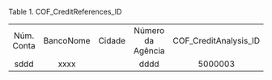 <div id="d131474e1" class="table">

<div class="table-title">

Table 1. COF\_CreditReferences\_ID

</div>

<div class="table-contents">

|            |           |        |                   |                         |                           |      |                 |        |           |      |
| :--------: | :-------: | :----: | :---------------: | :---------------------: | :-----------------------: | :--: | :-------------: | :----: | :-------: | :--: |
| Núm. Conta | BancoNome | Cidade | Número da Agência | COF\_CreditAnalysis\_ID | COF\_CreditReferences\_ID | Tipo | Nome do Contato | Região | Descrição | Fone |
|    sddd    |   xxxx    |        |       dddd        |         5000003         |          5000000          |  02  |      dddd       |  441   |  cccccc   | dddd |

</div>

</div>
